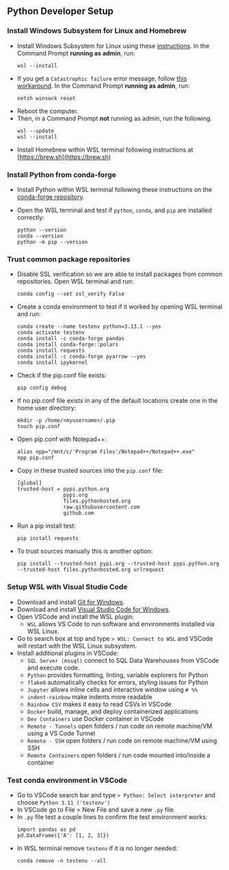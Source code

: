 
## Python Developer Setup

### Install Windows Subsystem for Linux and Homebrew
* Install Windows Subsystem for Linux using these [instructions](https://learn.microsoft.com/en-us/windows/wsl/install). In the Command Prompt **running as admin**, run:
	```
	wsl --install
	```
* If you get a `Catastrophic failure` error message, follow [this workaround](https://github.com/microsoft/WSL/issues/9420#issuecomment-1753919660). In the Command Prompt  **running as admin**, run:
	```
	netsh winsock reset
	```
* Reboot the computer.
* Then, in a Command Prompt **not**  running as admin, run the following. 
	```
	wsl --update
	wsl --install
	```
* Install Homebrew within WSL terminal following instructions at [https://brew.sh](https://brew.sh)
    
### Install Python from conda-forge
-   Install Python within WSL terminal following these instructions on the [conda-forge repository](https://github.com/conda-forge/miniforge?tab=readme-ov-file#install).
* Open the WSL terminal and test if `python`, `conda`, and `pip` are installed correctly:
	```
	python --version
	conda --version
	python -m pip --version
	```

### Trust common package repositories
* Disable SSL verification so we are able to install packages from common  repositories. Open WSL terminal and run:
	```
	conda config --set ssl_verify False
 	```
* Create a conda environment to test if it worked by opening WSL terminal and run:
	```
	conda create --name testenv python=3.13.1 --yes
	conda activate testenv
	conda install -c conda-forge pandas
	conda install conda-forge::polars
	conda install requests
	conda install -c conda-forge pyarrow --yes
	conda install ipykernel 
	```
* Check if the pip.conf file exists:
	```
	pip config debug
	```
* If no pip.conf file exists in any of the default locations create one in the home user directory:
	```
	mkdir -p /home/<myusername>/.pip
	touch pip.conf
	```
* Open pip.conf with Notepad++:
	```
	alias npp="/mnt/c/'Program Files'/Notepad++/Notepad++.exe"
	npp pip.conf
	```
* Copy in these trusted sources into the `pip.conf` file:
	```
	[global]
	trusted-host = pypi.python.org
	               pypi.org
	               files.pythonhosted.org
	               raw.githubusercontent.com
	               github.com
	```
* Run a pip install test:
	```
	pip install requests
	```
* To trust sources manually this is another option:
	```
	pip install --trusted-host pypi.org --trusted-host pypi.python.org --trusted-host files.pythonhosted.org urlrequest
	```

### Setup WSL with Visual Studio Code
* Download and install [Git for Windows](https://git-scm.com/download/win).
* Download and install [Visual Studio Code for Windows](https://code.visualstudio.com/download).
* Open VSCode and install the WSL plugin:
	* `WSL` allows VS Code to run software and environments installed via WSL Linux. 
* Go to search box at top and type  `> WSL: Connect to WSL` and VSCode will restart with the WSL Linux subsystem.
* Install additional plugins in VSCode:
	* `SQL Server (mssql)` connect to SQL Data Warehouses from VSCode and execute code.
	* `Python` provides formatting, linting, variable explorers for Python 
	* `flake8` automatically checks for errors, styling issues for Python
	* `Jupyter` allows inline cells and interactive window using `# %%` 
	* `indent-rainbow` make indents more readable
	* `Rainbow CSV` makes it easy to read CSVs in VSCode
	* `Docker` build, manage, and deploy containerized applications
	* `Dev Containers` use Docker container in VSCode
	* `Remote - Tunnels` open folders / run code on remote machine/VM using a VS Code Tunnel
	* `Remote - SSH` open folders / run code on remote machine/VM using SSH
	* `Remote Containers` open folders / run code mounted into/inside a container

### Test conda environment in VSCode
* Go to VSCode search bar and type `> Python: Select interpreter` and choose `Python 3.11 ('testenv')`
* In VSCode go to File > New File and save a new `.py` file.
* In `.py` file test a couple lines to confirm the test environment works:
	```
	import pandas as pd
	pd.DataFrame({'A': [1, 2, 3]})
	```
* In WSL terminal remove `testenv` if it is no longer needed:
	```
	conda remove -n testenv --all
 	```
